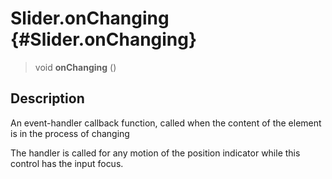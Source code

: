 Slider.onChanging {#Slider.onChanging}
=================

> void **onChanging** ()

Description
-----------

An event-handler callback function, called when the content of the
element is in the process of changing

The handler is called for any motion of the position indicator while
this control has the input focus.
